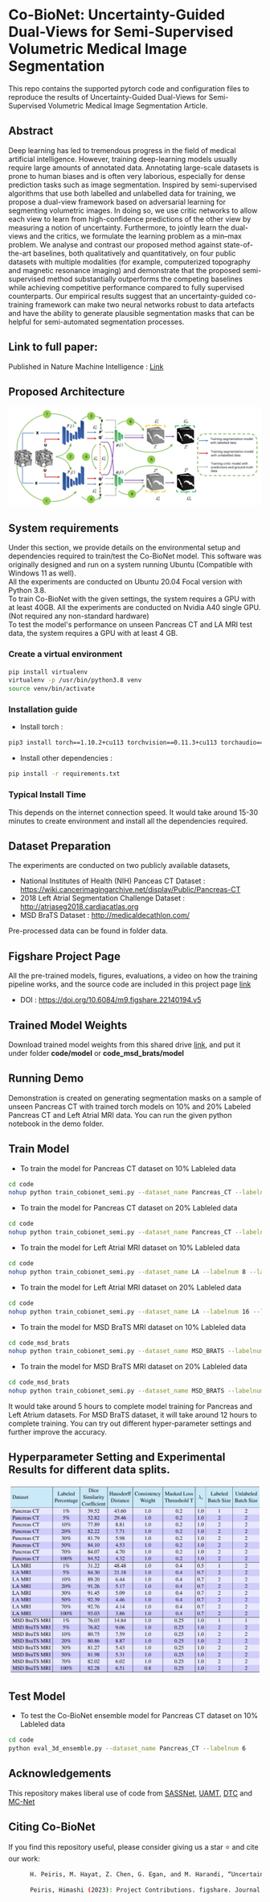 # Co-BioNet: Uncertainty-Guided Dual-Views for Semi-Supervised Volumetric  Medical Image Segmentation
This repo contains the supported pytorch code and configuration files to reproduce the results of Uncertainty-Guided Dual-Views for Semi-Supervised Volumetric Medical Image Segmentation Article.

## Abstract

Deep learning has led to tremendous progress in the field of medical artificial intelligence. However, training deep-learning models usually require large amounts of annotated data. Annotating large-scale datasets is prone to human biases and is often very laborious, especially for dense prediction tasks such as image segmentation. Inspired by semi-supervised algorithms that use both labelled and unlabelled data for training, we propose a dual-view framework based on adversarial learning for segmenting volumetric images. In doing so, we use critic networks to allow each view to learn from high-confidence predictions of the other view by measuring a notion of uncertainty. Furthermore, to jointly learn the dual-views and the critics, we formulate the learning problem as a min–max problem. We analyse and contrast our proposed method against state-of-the-art baselines, both qualitatively and quantitatively, on four public datasets with multiple modalities (for example, computerized topography and magnetic resonance imaging) and demonstrate that the proposed semi-supervised method substantially outperforms the competing baselines while achieving competitive performance compared to fully supervised counterparts. Our empirical results suggest that an uncertainty-guided co-training framework can make two neural networks robust to data artefacts and have the ability to generate plausible segmentation masks that can be helpful for semi-automated segmentation processes.

## Link to full paper:
Published in Nature Machine Intelligence : [Link](https://www.nature.com/articles/s42256-023-00682-w)

## Proposed Architecture
![Proposed Architecture](img/co_bionet_architecture.png?raw=true)

## System requirements
Under this section, we provide details on the environmental setup and dependencies required to train/test the Co-BioNet model.
This software was originally designed and run on a system running Ubuntu (Compatible with Windows 11 as well).
<br>
All the experiments are conducted on Ubuntu 20.04 Focal version with Python 3.8.
<br>
To train Co-BioNet with the given settings, the system requires a GPU with at least 40GB. All the experiments are conducted on Nvidia A40 single GPU.
(Not required any non-standard hardware)
<br>
To test the model's performance on unseen Pancreas CT and LA MRI test data, the system requires a GPU with at least 4 GB.

### Create a virtual environment

```bash 
pip install virtualenv
virtualenv -p /usr/bin/python3.8 venv
source venv/bin/activate
```

### Installation guide 

- Install torch : 
```bash
pip3 install torch==1.10.2+cu113 torchvision==0.11.3+cu113 torchaudio==0.10.2+cu113 -f https://download.pytorch.org/whl/cu113/torch_stable.html
```
- Install other dependencies :
```bash 
pip install -r requirements.txt
```

### Typical Install Time 
This depends on the internet connection speed. It would take around 15-30 minutes to create environment and install all the dependencies required.

## Dataset Preparation
The experiments are conducted on two publicly available datasets,
- National Institutes of Health (NIH) Panceas CT Dataset : https://wiki.cancerimagingarchive.net/display/Public/Pancreas-CT
- 2018 Left Atrial Segmentation Challenge Dataset : http://atriaseg2018.cardiacatlas.org
- MSD BraTS Dataset : http://medicaldecathlon.com/

Pre-processed data can be found in folder data.

## Figshare Project Page
All the pre-trained models, figures, evaluations, a video on how the training pipeline works, and the source code are included in this project page [link](https://figshare.com/projects/Uncertainty-Guided_Dual-Views_for_Semi-Supervised_Volumetric_Medical_Image_Segmentation/158963)  

- DOI : https://doi.org/10.6084/m9.figshare.22140194.v5

## Trained Model Weights
Download trained model weights from this shared drive [link](https://drive.google.com/drive/folders/1O8GmlquR2ZS6-PBTBp9d4GSWg06Z-uwa?usp=sharing), and put it under folder **code/model** or **code_msd_brats/model**

## Running Demo
Demonstration is created on generating segmentation masks on a sample of unseen Pancreas CT with trained torch models on 10% and 20% Labeled Pancreas CT and Left Atrial MRI data. You can run the given python notebook in the demo folder.

## Train Model
- To train the model for Pancreas CT dataset on 10% Lableled data
```bash
cd code
nohup python train_cobionet_semi.py --dataset_name Pancreas_CT --labelnum 6 --lamda 1.0 --consistency 1.0 --mu 0.01 --t_m 0.2 --max_iteration 15000 &> pa_10_perc.out &
```

- To train the model for Pancreas CT dataset on 20% Lableled data
```bash
cd code
nohup python train_cobionet_semi.py --dataset_name Pancreas_CT --labelnum 12 --lamda 1.0 --consistency 1.0 --mu 0.01 --t_m 0.2 --max_iteration 15000 &> pa_20_perc.out &
```

- To train the model for Left Atrial MRI dataset on 10% Lableled data
```bash
cd code
nohup python train_cobionet_semi.py --dataset_name LA --labelnum 8 --lamda 0.7 --consistency 1.0 --mu 0.01 --t_m 0.4 --max_iteration 15000 &> la_10_perc.out &
```

- To train the model for Left Atrial MRI dataset on 20% Lableled data
```bash
cd code
nohup python train_cobionet_semi.py --dataset_name LA --labelnum 16 --lamda 0.7 --consistency 1.0 --mu 0.01 --t_m 0.4 --max_iteration 15000 &> la_20_perc.out &
```

- To train the model for MSD BraTS MRI dataset on 10% Lableled data
```bash
cd code_msd_brats
nohup python train_cobionet_semi.py --dataset_name MSD_BRATS --labelnum 39 --lamda 1.0 --consistency 1.0 --mu 0.01 --t_m 0.25 --max_iteration 10000 &> msd_10_perc.out &
```

- To train the model for MSD BraTS MRI dataset on 20% Lableled data
```bash
cd code_msd_brats
nohup python train_cobionet_semi.py --dataset_name MSD_BRATS --labelnum 77 --lamda 1.0 --consistency 1.0 --mu 0.01 --t_m 0.25 --max_iteration 10000 &> msd_20_perc.out &
```

It would take around 5 hours to complete model training for Pancreas and Left Atrium datasets. For MSD BraTS dataset, it will take around 12 hours to complete training. You can try out different hyper-parameter settings and further improve the accuracy.

## Hyperparameter Setting and Experimental Results for different data splits. 

![Hyperparameter Setting](img/hyperparameters.png?raw=true)

## Test Model

- To test the Co-BioNet ensemble model for Pancreas CT dataset on 10% Lableled data
```bash
cd code
python eval_3d_ensemble.py --dataset_name Pancreas_CT --labelnum 6
```

## Acknowledgements

This repository makes liberal use of code from [SASSNet](https://github.com/kleinzcy/SASSnet), [UAMT](https://github.com/yulequan/UA-MT), [DTC](https://github.com/HiLab-git/DTC) and [MC-Net](https://github.com/ycwu1997/MC-Net/)

## Citing Co-BioNet

If you find this repository useful, please consider giving us a star ⭐ and cite our work:

```bash
      H. Peiris, M. Hayat, Z. Chen, G. Egan, and M. Harandi, “Uncertainty-guided dual-views for semi-supervised volumetric medical image segmentation,” Nature Machine Intelligence, Jul. 2023, doi: 10.1038/s42256-023-00682-w
```

```bash
      Peiris, Himashi (2023): Project Contributions. figshare. Journal contribution. https://doi.org/10.6084/m9.figshare.22140194.v5
```

